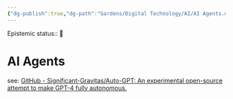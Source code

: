 ```yaml
---
{"dg-publish":true,"dg-path":"Gardens/Digital Technology/AI/AI Agents.md","permalink":"/gardens/digital-technology/ai/ai-agents/"}
---
```


Epistemic status:: 🌱
# AI Agents

see: [GitHub - Significant-Gravitas/Auto-GPT: An experimental open-source attempt to make GPT-4 fully autonomous.](https://github.com/Significant-Gravitas/Auto-GPT)